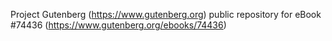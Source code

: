 Project Gutenberg (https://www.gutenberg.org) public repository for
eBook #74436 (https://www.gutenberg.org/ebooks/74436)
